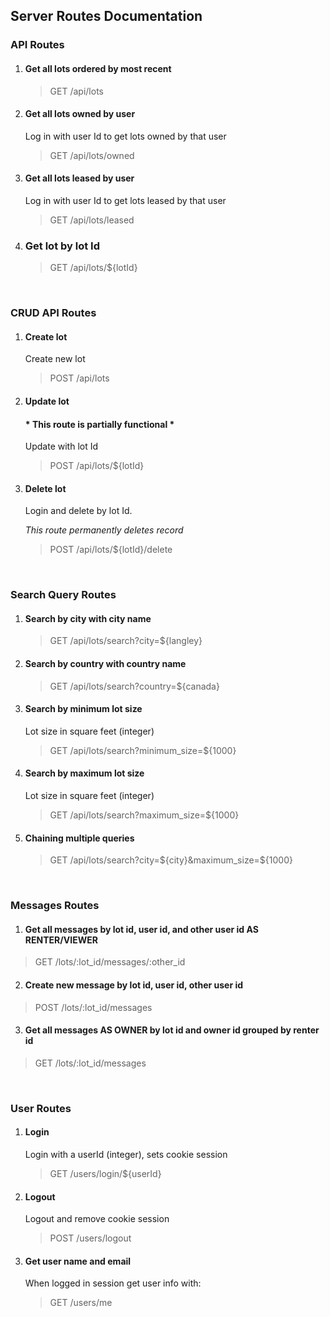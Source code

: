 ## Server Routes Documentation

### API Routes
1. #### Get all lots ordered by most recent
    > GET /api/lots

2. #### Get all lots owned by user
    Log in with user Id to get lots owned by that user
    > GET /api/lots/owned

3. #### Get all lots leased by user
    Log in with user Id to get lots leased by that user
    > GET /api/lots/leased

4. ### Get lot by lot Id
    > GET /api/lots/${lotId}

<p>&nbsp;</p>

### CRUD API Routes
1. #### Create lot
    Create new lot
    > POST /api/lots

2. #### Update lot
    #### * This route is partially functional *

    Update with lot Id
    > POST /api/lots/${lotId}

3. #### Delete lot
    Login and delete by lot Id.

   *This route permanently deletes record*
    > POST /api/lots/${lotId}/delete

<p>&nbsp;</p>

### Search Query Routes
1. #### Search by city with city name
    > GET /api/lots/search?city=${langley}
    
2. #### Search by country with country name
    > GET /api/lots/search?country=${canada}

3. #### Search by minimum lot size
    Lot size in square feet (integer)
    > GET /api/lots/search?minimum_size=${1000}

4. #### Search by maximum lot size
    Lot size in square feet (integer)
    > GET /api/lots/search?maximum_size=${1000}

5. #### Chaining multiple queries    
    > GET /api/lots/search?city=${city}&maximum_size=${1000}

<p>&nbsp;</p>

### Messages Routes

1. #### Get all messages by lot id, user id, and other user id AS RENTER/VIEWER
  > GET /lots/:lot_id/messages/:other_id

2. #### Create new message by lot id, user id, other user id
  > POST /lots/:lot_id/messages

3. #### Get all messages AS OWNER by lot id and owner id grouped by renter id
  > GET /lots/:lot_id/messages

<p>&nbsp;</p>

### User Routes

1. #### Login
    Login with a userId (integer), sets cookie session 
    > GET  /users/login/${userId}

2. #### Logout
    Logout and remove cookie session
    > POST /users/logout

3. #### Get user name and email
    When logged in session get user info with:
    > GET /users/me

<p>&nbsp;</p>
